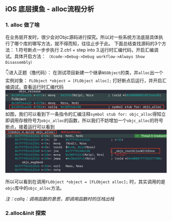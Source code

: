 ## iOS 底层摸鱼 - alloc流程分析
### 1. alloc 做了啥
在业务层开发时，很少会对Objc源码进行探究。所以对一些系统方法底层具体执行了哪个库的哪写方法，就不得而知，往往止步于此。
下面总结查找源码的3个方法：
1.符号断点一步步执行
2.ctrl + step into
3.运行时汇编代码，开启汇编调试。具体开启方法：
`（Xcode->Debug->Debug workflow->Always Show Disassembly）`

👇进入正题（撸代码）：
在测试项目新建一个继承`NSObject`的类，并`alloc`出一个实例对象：
`FLObject *object = [FLObject alloc];`
打好断点后运行，并开启汇编调试，查看运行时汇编代码
![symbol](symbol.png)
如图，我们可以看到下一条指令的汇编注释`symbol stub for: objc_alloc`得知立即调用存根符号为`objc_alloc`的函数，所以我们不妨增加一个`objc_alloc`的符号断点，接着运行可以看到
![libObjc](libObjc.png)

所以可以看到在调用`FLObject *object = [FLObject alloc];`    时，其实调用的是`objc`库中的`objc_alloc`方法。

*注：callq：调用函数的意思，即调用函数时的压栈出栈*

### 2.alloc&init 探索
